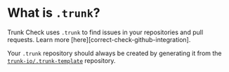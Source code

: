 # What is `.trunk`?

Trunk Check uses `.trunk` to find issues in your repositories and pull requests. Learn more
[here][correct-check-github-integration].

Your `.trunk` repository should always be created by generating it from the
[`trunk-io/.trunk-template`](https://github.com/trunk-io/.trunk-template) repository.

[check-github-integration]: https://docs.trunk.io/check/github-integration
